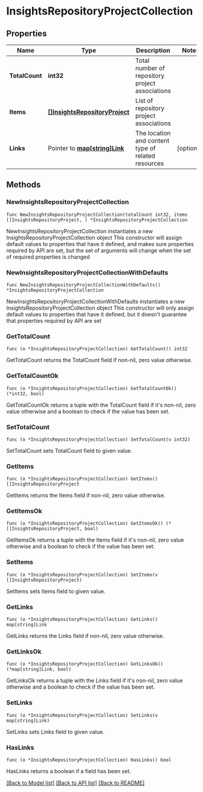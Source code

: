 # InsightsRepositoryProjectCollection

## Properties

Name | Type | Description | Notes
------------ | ------------- | ------------- | -------------
**TotalCount** | **int32** | Total number of repository project associations | 
**Items** | [**[]InsightsRepositoryProject**](InsightsRepositoryProject.md) | List of repository project associations | 
**Links** | Pointer to [**map[string]Link**](Link.md) | The location and content type of related resources | [optional] 

## Methods

### NewInsightsRepositoryProjectCollection

`func NewInsightsRepositoryProjectCollection(totalCount int32, items []InsightsRepositoryProject, ) *InsightsRepositoryProjectCollection`

NewInsightsRepositoryProjectCollection instantiates a new InsightsRepositoryProjectCollection object
This constructor will assign default values to properties that have it defined,
and makes sure properties required by API are set, but the set of arguments
will change when the set of required properties is changed

### NewInsightsRepositoryProjectCollectionWithDefaults

`func NewInsightsRepositoryProjectCollectionWithDefaults() *InsightsRepositoryProjectCollection`

NewInsightsRepositoryProjectCollectionWithDefaults instantiates a new InsightsRepositoryProjectCollection object
This constructor will only assign default values to properties that have it defined,
but it doesn't guarantee that properties required by API are set

### GetTotalCount

`func (o *InsightsRepositoryProjectCollection) GetTotalCount() int32`

GetTotalCount returns the TotalCount field if non-nil, zero value otherwise.

### GetTotalCountOk

`func (o *InsightsRepositoryProjectCollection) GetTotalCountOk() (*int32, bool)`

GetTotalCountOk returns a tuple with the TotalCount field if it's non-nil, zero value otherwise
and a boolean to check if the value has been set.

### SetTotalCount

`func (o *InsightsRepositoryProjectCollection) SetTotalCount(v int32)`

SetTotalCount sets TotalCount field to given value.


### GetItems

`func (o *InsightsRepositoryProjectCollection) GetItems() []InsightsRepositoryProject`

GetItems returns the Items field if non-nil, zero value otherwise.

### GetItemsOk

`func (o *InsightsRepositoryProjectCollection) GetItemsOk() (*[]InsightsRepositoryProject, bool)`

GetItemsOk returns a tuple with the Items field if it's non-nil, zero value otherwise
and a boolean to check if the value has been set.

### SetItems

`func (o *InsightsRepositoryProjectCollection) SetItems(v []InsightsRepositoryProject)`

SetItems sets Items field to given value.


### GetLinks

`func (o *InsightsRepositoryProjectCollection) GetLinks() map[string]Link`

GetLinks returns the Links field if non-nil, zero value otherwise.

### GetLinksOk

`func (o *InsightsRepositoryProjectCollection) GetLinksOk() (*map[string]Link, bool)`

GetLinksOk returns a tuple with the Links field if it's non-nil, zero value otherwise
and a boolean to check if the value has been set.

### SetLinks

`func (o *InsightsRepositoryProjectCollection) SetLinks(v map[string]Link)`

SetLinks sets Links field to given value.

### HasLinks

`func (o *InsightsRepositoryProjectCollection) HasLinks() bool`

HasLinks returns a boolean if a field has been set.


[[Back to Model list]](../README.md#documentation-for-models) [[Back to API list]](../README.md#documentation-for-api-endpoints) [[Back to README]](../README.md)


